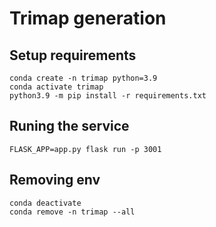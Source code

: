 # Trimap generation

## Setup requirements

```:bash
conda create -n trimap python=3.9
conda activate trimap
python3.9 -m pip install -r requirements.txt
```

## Runing the service

```:bash
FLASK_APP=app.py flask run -p 3001
```

## Removing env

```:bash
conda deactivate
conda remove -n trimap --all
```
